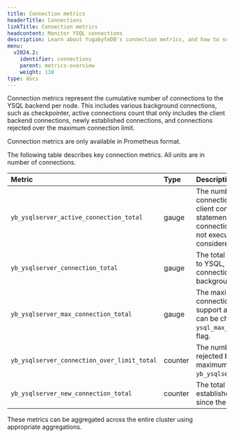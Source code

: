 ```yaml
---
title: Connection metrics
headerTitle: Connections
linkTitle: Connection metrics
headcontent: Monitor YSQL connections
description: Learn about YugabyteDB's connection metrics, and how to select and use the metrics.
menu:
  v2024.2:
    identifier: connections
    parent: metrics-overview
    weight: 110
type: docs
---
```


Connection metrics represent the cumulative number of connections to the YSQL backend per node. This includes various background connections, such as checkpointer, active connections count that only includes the client backend connections, newly established connections, and connections rejected over the maximum connection limit.

Connection metrics are only available in Prometheus format.

The following table describes key connection metrics. All units are in number of connections.

| Metric | Type | Description |
| :----- | :--- | :---------- |
| `yb_ysqlserver_active_connection_total` | gauge | The number of active client backend connections to YSQL server. If a client connection is executing a statement, it is considered an active connection. Any client connection not executing a statement is considered an idle connection.|
| `yb_ysqlserver_connection_total` | gauge | The total number of all connections to YSQL, which includes active connections, idle connections, and background connections. |
| `yb_ysqlserver_max_connection_total` | gauge | The maximum number of concurrent connections that a YSQL server can support at any given time. This value can be changed using the `--ysql_max_connections` YB-TServer flag. |
| `yb_ysqlserver_connection_over_limit_total` | counter | The number of connection requests rejected by the YSQL server over the maximum connection limit, based on `yb_ysqlserver_max_connection_total`.  |
| `yb_ysqlserver_new_connection_total` | counter | The total number of connections established with the YSQL server since the start of the process.  |

These metrics can be aggregated across the entire cluster using appropriate aggregations.
